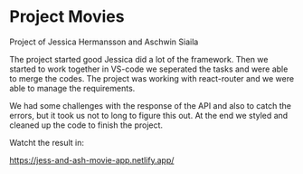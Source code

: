 # Project Movies

Project of Jessica Hermansson and Aschwin Siaila

The project started good Jessica did a lot of the framework. Then we started to work together in VS-code we seperated the tasks and were able to merge the codes. The project was working with react-router and we were able to manage the requirements.

We had some challenges with the response of the API and also to catch the errors, but it took us not to long to figure this out. At the end we styled and cleaned up the code to finish the project.

Watcht the result in:

https://jess-and-ash-movie-app.netlify.app/
